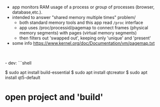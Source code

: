 - app monitors RAM usage of a process or *group* of processes (browser, database,etc.).
- intended to answer "shared memory multiple times" problem/
  - both standard memory tools and this app read `/proc` interface
  - app uses /proc/processid/pagemap to connect frames (physical memory segments) 
    with pages (virtual memory segments)
  - then filters out 'swapped out', keeping only 'unique' and 'present'
- some info https://www.kernel.org/doc/Documentation/vm/pagemap.txt
<br/>
<br/>
- dev:
  ```shell


  $ sudo apt install build-essential
  $ sudo apt install qtcreator
  $ sudo apt install qt5-default

  # open project and 'build'

  ```
